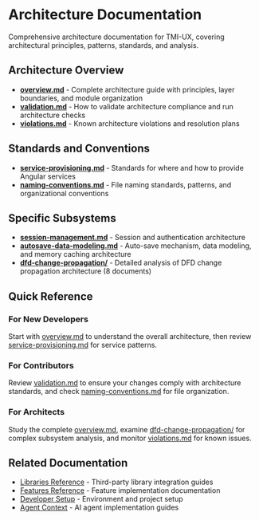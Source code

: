 # Architecture Documentation

Comprehensive architecture documentation for TMI-UX, covering architectural principles, patterns, standards, and analysis.

## Architecture Overview

- **[overview.md](overview.md)** - Complete architecture guide with principles, layer boundaries, and module organization
- **[validation.md](validation.md)** - How to validate architecture compliance and run architecture checks
- **[violations.md](violations.md)** - Known architecture violations and resolution plans

## Standards and Conventions

- **[service-provisioning.md](service-provisioning.md)** - Standards for where and how to provide Angular services
- **[naming-conventions.md](naming-conventions.md)** - File naming standards, patterns, and organizational conventions

## Specific Subsystems

- **[session-management.md](session-management.md)** - Session and authentication architecture
- **[autosave-data-modeling.md](autosave-data-modeling.md)** - Auto-save mechanism, data modeling, and memory caching architecture
- **[dfd-change-propagation/](dfd-change-propagation/)** - Detailed analysis of DFD change propagation architecture (8 documents)

## Quick Reference

### For New Developers

Start with [overview.md](overview.md) to understand the overall architecture, then review [service-provisioning.md](service-provisioning.md) for service patterns.

### For Contributors

Review [validation.md](validation.md) to ensure your changes comply with architecture standards, and check [naming-conventions.md](naming-conventions.md) for file organization.

### For Architects

Study the complete [overview.md](overview.md), examine [dfd-change-propagation/](dfd-change-propagation/) for complex subsystem analysis, and monitor [violations.md](violations.md) for known issues.

## Related Documentation

- [Libraries Reference](../libraries/) - Third-party library integration guides
- [Features Reference](../features/) - Feature implementation documentation
- [Developer Setup](../../developer/setup/) - Environment and project setup
- [Agent Context](../../agent/) - AI agent implementation guides
